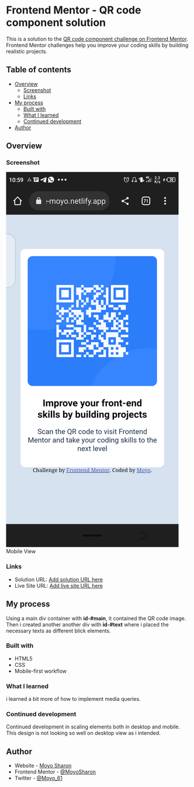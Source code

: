 # Frontend Mentor - QR code component solution

This is a solution to the [QR code component challenge on Frontend Mentor](https://www.frontendmentor.io/challenges/qr-code-component-iux_sIO_H). Frontend Mentor challenges help you improve your coding skills by building realistic projects. 

## Table of contents

- [Overview](#overview)
  - [Screenshot](#screenshot)
  - [Links](#links)
- [My process](#my-process)
  - [Built with](#built-with)
  - [What I learned](#what-i-learned)
  - [Continued development](#continued-development)
- [Author](#author)

## Overview

### Screenshot

![](Screenshot_20221128-105916.png)
Mobile View


### Links

- Solution URL: [Add solution URL here](https://your-solution-url.com)
- Live Site URL: [Add live site URL here](https://qrcode-moyo.netlify.app)

## My process
Using a main div container with **id-#main**, it contained the QR code image. Then i created another another div with **id-#text** where i placed the necessary texts as different blick elements.

### Built with

- HTML5
- CSS
- Mobile-first workflow



### What I learned

i learned a bit more of how to implement media queries.


### Continued development
Continued development in scaling elements both in desktop and mobile. This design is not looking so well on desktop view as i intended.




## Author

- Website - [Moyo Sharon](https://github.com/MoyoSharon)
- Frontend Mentor - [@MoyoSharon](https://www.frontendmentor.io/profile/MoyoSharon)
- Twitter - [@Moyo_61](https://www.twitter.com/moyo_61)

